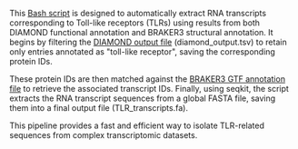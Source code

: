 


This [Bash script](../Scripts/Script_TLRs.sh) is designed to automatically extract RNA transcripts corresponding to Toll-like receptors (TLRs) using results from both DIAMOND functional annotation and BRAKER3 structural annotation. It begins by filtering the [DIAMOND output file](../data/Anntoted_DIAMOND) (diamond_output.tsv) to retain only entries annotated as "toll-like receptor", saving the corresponding protein IDs.

These protein IDs are then matched against the [BRAKER3 GTF annotation file](../data/Annoted_BRAKER3) to retrieve the associated transcript IDs. Finally, using seqkit, the script extracts the RNA transcript sequences from a global FASTA file, saving them into a final output file (TLR_transcripts.fa). 

This pipeline provides a fast and efficient way to isolate TLR-related sequences from complex transcriptomic datasets.
